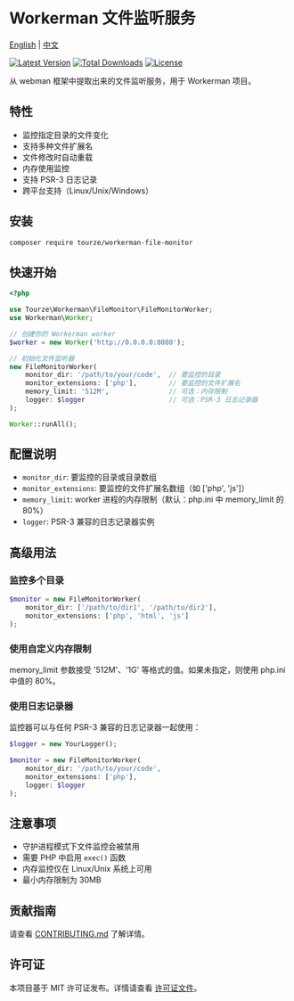 # Workerman 文件监听服务

[English](README.md) | [中文](README.zh-CN.md)

[![Latest Version](https://img.shields.io/packagist/v/tourze/workerman-file-monitor.svg?style=flat-square)](https://packagist.org/packages/tourze/workerman-file-monitor)
[![Total Downloads](https://img.shields.io/packagist/dt/tourze/workerman-file-monitor.svg?style=flat-square)](https://packagist.org/packages/tourze/workerman-file-monitor)
[![License](https://img.shields.io/github/license/tourze/workerman-file-monitor.svg?style=flat-square)](https://packagist.org/packages/tourze/workerman-file-monitor)

从 webman 框架中提取出来的文件监听服务，用于 Workerman 项目。

## 特性

- 监控指定目录的文件变化
- 支持多种文件扩展名
- 文件修改时自动重载
- 内存使用监控
- 支持 PSR-3 日志记录
- 跨平台支持（Linux/Unix/Windows）

## 安装

```bash
composer require tourze/workerman-file-monitor
```

## 快速开始

```php
<?php

use Tourze\Workerman\FileMonitor\FileMonitorWorker;
use Workerman\Worker;

// 创建你的 Workerman worker
$worker = new Worker('http://0.0.0.0:8080');

// 初始化文件监听器
new FileMonitorWorker(
    monitor_dir: '/path/to/your/code',  // 要监控的目录
    monitor_extensions: ['php'],        // 要监控的文件扩展名
    memory_limit: '512M',               // 可选：内存限制
    logger: $logger                     // 可选：PSR-3 日志记录器
);

Worker::runAll();
```

## 配置说明

- `monitor_dir`: 要监控的目录或目录数组
- `monitor_extensions`: 要监控的文件扩展名数组（如 ['php', 'js']）
- `memory_limit`: worker 进程的内存限制（默认：php.ini 中 memory_limit 的 80%）
- `logger`: PSR-3 兼容的日志记录器实例

## 高级用法

### 监控多个目录

```php
$monitor = new FileMonitorWorker(
    monitor_dir: ['/path/to/dir1', '/path/to/dir2'],
    monitor_extensions: ['php', 'html', 'js']
);
```

### 使用自定义内存限制

memory_limit 参数接受 '512M'、'1G' 等格式的值。如果未指定，则使用 php.ini 中值的 80%。

### 使用日志记录器

监控器可以与任何 PSR-3 兼容的日志记录器一起使用：

```php
$logger = new YourLogger();

$monitor = new FileMonitorWorker(
    monitor_dir: '/path/to/your/code',
    monitor_extensions: ['php'],
    logger: $logger
);
```

## 注意事项

- 守护进程模式下文件监控会被禁用
- 需要 PHP 中启用 `exec()` 函数
- 内存监控仅在 Linux/Unix 系统上可用
- 最小内存限制为 30MB

## 贡献指南

请查看 [CONTRIBUTING.md](CONTRIBUTING.md) 了解详情。

## 许可证

本项目基于 MIT 许可证发布。详情请查看 [许可证文件](LICENSE)。

